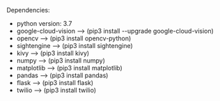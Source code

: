 Dependencies:
- python version: 3.7
- google-cloud-vision   --> (pip3 install --upgrade google-cloud-vision)
- opencv                --> (pip3 install opencv-python)
- sightengine           --> (pip3 install sightengine)
- kivy                  --> (pip3 install kivy)
- numpy                 --> (pip3 install numpy)
- matplotlib            --> (pip3 install matplotlib)
- pandas                --> (pip3 install pandas)
- flask                 --> (pip3 install flask)
- twilio                --> (pip3 install twilio)

